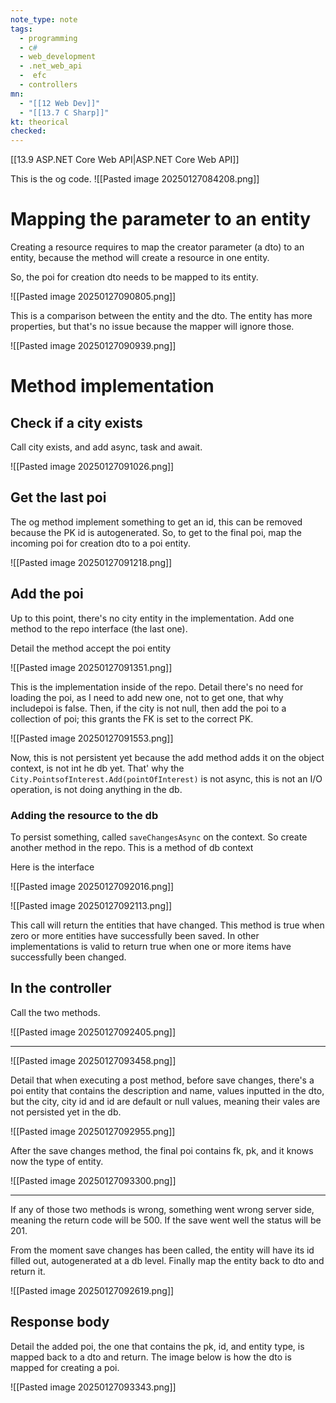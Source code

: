 ```yaml
---
note_type: note
tags:
  - programming
  - c#
  - web_development
  - .net_web_api
  -  efc
  - controllers
mn:
  - "[[12 Web Dev]]"
  - "[[13.7 C Sharp]]"
kt: theorical
checked:
---
```

[[13.9 ASP.NET Core Web API|ASP.NET Core Web API]]


This is the og code.
![[Pasted image 20250127084208.png]]

# Mapping the parameter to an entity
Creating a resource requires to map the creator parameter (a dto) to an entity, because the method will create a resource in one entity.

So, the poi for creation dto needs to be mapped to its entity.

![[Pasted image 20250127090805.png]]

This is a comparison between the entity and the dto. The entity has more properties, but that's no issue because the mapper will ignore those.

![[Pasted image 20250127090939.png]]

# Method implementation
## Check if a city exists
Call city exists, and add async, task and await.

![[Pasted image 20250127091026.png]]

## Get the last poi
The og method implement something to get an id, this can be removed because the PK id is autogenerated. So, to get to the final poi, map the incoming poi for creation dto to a poi entity. 

![[Pasted image 20250127091218.png]]

## Add the poi
Up to this point, there's no city entity in the implementation. Add one method to the repo interface (the last one).

Detail the method accept the poi entity 

![[Pasted image 20250127091351.png]]

This is the implementation inside of the repo. Detail there's no need for loading the poi, as I need to add new one, not to get one, that why includepoi is false. Then, if the city is not null, then add the poi to a collection of poi; this grants the FK is set to the correct PK. 

![[Pasted image 20250127091553.png]]

Now, this is not persistent yet because the add method adds it on the object context, is not int he db yet. That' why the `City.PointsofInterest.Add(pointOfInterest)` is not async, this is not an I/O operation, is not doing anything in the db.

### Adding the resource to the db
To persist something, called `saveChangesAsync` on the context. So create another method in the repo. This is a method of db context 

Here is the interface

![[Pasted image 20250127092016.png]]

![[Pasted image 20250127092113.png]]

This call will return the entities that have changed. This method is true when zero or more entities have successfully been saved. In other implementations is valid to return true when one or more items have successfully been changed. 

## In the controller
Call the two methods.

![[Pasted image 20250127092405.png]]

---

![[Pasted image 20250127093458.png]]

Detail that when executing a post method, before save changes, there's a poi entity that contains the description and name, values inputted in the dto, but the city, city id and id are default or null values, meaning their vales are not persisted yet in the db. 

![[Pasted image 20250127092955.png]]

After the save changes method, the final poi contains fk, pk, and it knows now the type of entity. 

![[Pasted image 20250127093300.png]]



---
If any of those two methods is wrong, something went wrong server side, meaning the return code will be 500. If the save went well the status will be 201. 

From the moment save changes has been called, the entity will have its id filled out, autogenerated at a db level. Finally map the entity back to dto and return it. 

![[Pasted image 20250127092619.png]]

## Response body
Detail the added poi, the one that contains the pk, id, and entity type, is mapped back to a dto and return. The image below is how the dto is mapped for creating a poi. 

![[Pasted image 20250127093343.png]]
